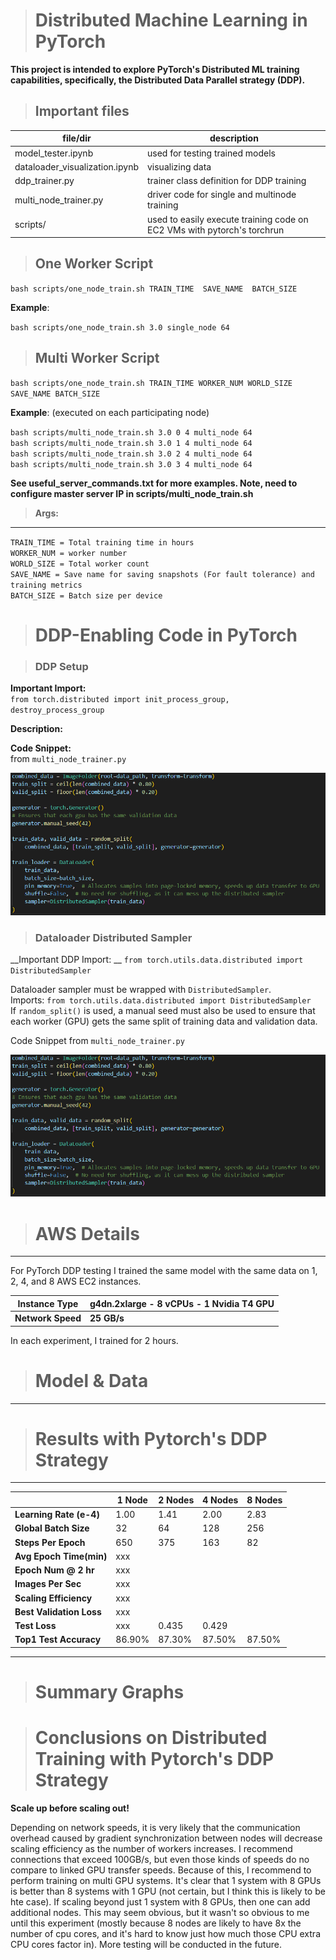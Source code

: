 > # __Distributed Machine Learning in PyTorch__  
__This project is intended to explore PyTorch's Distributed ML training capabilities, specifically, the Distributed Data Parallel strategy (DDP).__

> ## __Important files__
file/dir | description
--- | --- 
model_tester.ipynb | used for testing trained models
dataloader_visualization.ipynb | visualizing data
ddp_trainer.py | trainer class definition for DDP training
multi_node_trainer.py | driver code for single and multinode training
scripts/ | used to easily execute training code on EC2 VMs with pytorch's torchrun

> ## __One Worker Script__
`bash scripts/one_node_train.sh TRAIN_TIME  SAVE_NAME  BATCH_SIZE`

__Example__:

`bash scripts/one_node_train.sh 3.0 single_node 64`

> ## __Multi Worker Script__
`bash scripts/one_node_train.sh TRAIN_TIME WORKER_NUM WORLD_SIZE SAVE_NAME BATCH_SIZE`

__Example__: (executed on each participating node)

`bash scripts/multi_node_train.sh 3.0 0 4 multi_node 64`  
`bash scripts/multi_node_train.sh 3.0 1 4 multi_node 64`  
`bash scripts/multi_node_train.sh 3.0 2 4 multi_node 64`  
`bash scripts/multi_node_train.sh 3.0 3 4 multi_node 64`  

__See useful_server_commands.txt for more examples. Note, need to configure master server IP in scripts/multi_node_train.sh__

>__Args:__
***

`TRAIN_TIME = Total training time in hours`  
`WORKER_NUM = worker number`  
`WORLD_SIZE = Total worker count`    
`SAVE_NAME = Save name for saving snapshots (For fault tolerance) and training metrics`  
`BATCH_SIZE = Batch size per device `

> # __DDP-Enabling Code in PyTorch__

> ### __DDP Setup__
__Important Import:__  
`from torch.distributed import init_process_group, destroy_process_group`

__Description:__  



__Code Snippet:__  
from `multi_node_trainer.py`

![Dataloader Code](presentation_stuff/distributed_sampler_code.png)


> ### __Dataloader Distributed Sampler__

__Important DDP Import: __ 
`from torch.utils.data.distributed import DistributedSampler`



Dataloader sampler must be wrapped with `DistributedSampler`.  
 Imports: `from torch.utils.data.distributed import DistributedSampler`  
 If `random_split()` is used, a manual seed must also be used to ensure that each worker (GPU) gets the same split of training data and validation data.


Code Snippet from `multi_node_trainer.py`

![Dataloader Code](presentation_stuff/distributed_sampler_code.png)




> # __AWS Details__
***

For PyTorch DDP testing I trained the same model with the same data on 1, 2, 4, and 8 AWS EC2 instances.

Instance Type | __g4dn.2xlarge - 8 vCPUs - 1 Nvidia T4 GPU__
---|---
__Network Speed__ | __25 GB/s__

In each experiment, I trained for 2 hours.

> # __Model & Data__
***


> # __Results with Pytorch's DDP Strategy__
***

|                           | 1 Node  | 2 Nodes | 4 Nodes | 8 Nodes |
|      ---                  |     --- | ---     | ---     |   ---   |
| __Learning Rate (e-4)__   | 1.00    | 1.41    | 2.00 | 2.83 |
| __Global Batch Size__     | 32      |  64     | 128 | 256 |
| __Steps Per Epoch__       | 650     | 375     | 163 | 82 |
| __Avg Epoch Time(min)__   | xxx     |         |
| __Epoch Num @ 2 hr__      | xxx     |         |
| __Images Per Sec__        | xxx     |       |
| __Scaling Efficiency__    | xxx     |       |
| __Best Validation Loss__  | xxx     |       |
| __Test Loss__             | xxx     |  0.435    | 0.429 
| __Top1 Test Accuracy__    | 86.90%  | 87.30%    | 87.50% | 87.50%

***


># __Summary Graphs__



># __Conclusions on Distributed Training with Pytorch's DDP Strategy__

__Scale up before scaling out!__ 

Depending on network speeds, it is very likely that the communication overhead caused by gradient synchronization between nodes will decrease scaling efficiency as the number of workers increases. I recommend connections that exceed 100GB/s, but even those kinds of speeds do no compare to linked GPU transfer speeds. Because of this, I recommend to perform training on multi GPU systems. It's clear that 1 system with 8 GPUs is better than 8 systems with 1 GPU (not certain, but I think this is likely to be hte case). If scaling beyond just 1 system with 8 GPUs, then one can add additional nodes. This may seem obvious, but it wasn't so obvious to me until this experiment (mostly because 8 nodes are likely to have 8x the number of cpu cores, and it's hard to know just how much those CPU extra CPU cores factor in). More testing will be conducted in the future.